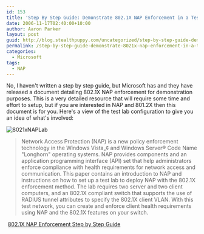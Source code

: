 ```yaml
---
id: 153
title: 'Step By Step Guide: Demonstrate 802.1X NAP Enforcement in a Test Lab'
date: 2006-11-17T02:40:00+10:00
author: Aaron Parker
layout: post
guid: http://blog.stealthpuppy.com/uncategorized/step-by-step-guide-demonstrate-8021x-nap-enforcement-in-a-test-lab
permalink: /step-by-step-guide-demonstrate-8021x-nap-enforcement-in-a-test-lab/
categories:
  - Microsoft
tags:
  - NAP
---
```

No, I haven't written a step by step guide, but Microsoft has and they have released a document detailing 802.1X NAP enforcement for demonstration purposes. This is a very detailed resource that will require some time and effort to setup, but if you are interested in NAP and 801.2X then this document is for you. Here's a view of the test lab configuration to give you an idea of what's involved:

![8021xNAPLab]({{site.baseurl}}/media/2006/11/1000.14.186.8021xNAPLab.png)

> Network Access Protection (NAP) is a new policy enforcement technology in the Windows Vista„¢ and Windows Server® Code Name "Longhorn" operating systems. NAP provides components and an application programming interface (API) set that help administrators enforce compliance with health requirements for network access and communication. This paper contains an introduction to NAP and instructions on how to set up a test lab to deploy NAP with the 802.1X enforcement method. The lab requires two server and two client computers, and an 802.1X compliant switch that supports the use of RADIUS tunnel attributes to specify the 802.1X client VLAN. With this test network, you can create and enforce client health requirements using NAP and the 802.1X features on your switch.

 [802.1X NAP Enforcement Step by Step Guide](http://www.microsoft.com/downloads/info.aspx?na=22&p=4&SrcDisplayLang=en&SrcCategoryId=&SrcFamilyId=&u=%2fdownloads%2fdetails.aspx%3fFamilyID%3d8a0925ee-ee06-4dfb-bba2-07605eff0608%26DisplayLang%3den)